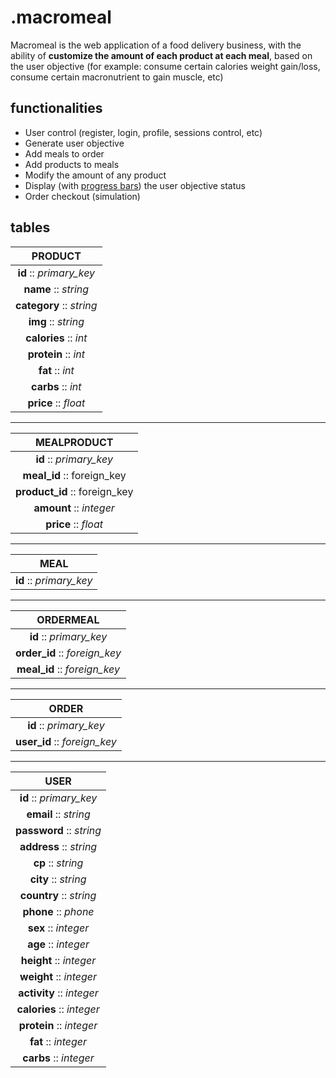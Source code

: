# .macromeal
Macromeal is the web application of a food delivery business, with the ability of **customize the amount of each product at each meal**, based on the user objective (for example: consume certain calories weight gain/loss, consume certain macronutrient to gain muscle, etc)

## functionalities
* User control (register, login, profile, sessions control, etc)
* Generate user objective
* Add meals to order
* Add products to meals
* Modify the amount of any product
* Display (with [progress bars](http://www.w3schools.com/bootstrap/bootstrap_progressbars.asp "Bootstrap's progressbars")) the user objective status
* Order checkout (simulation)

## tables
|PRODUCT|
|:-:|
|**id** :: *primary_key*|
|**name** :: *string*|
|**category** :: *string*|
|**img** :: *string*|
|**calories** :: *int*|
|**protein** :: *int*|
|**fat** :: *int*|
|**carbs** :: *int*|
|**price** :: *float*|

<hr>

|MEALPRODUCT|
|:-:|
|**id** :: *primary_key*|
|**meal_id** :: foreign_key|
|**product_id** :: foreign_key|
|**amount** :: *integer*|
|**price** :: *float*|

<hr>

|MEAL|
|:-:|
|**id** :: *primary_key*|

<hr>

|ORDERMEAL|
|:-:|
|**id** :: *primary_key*|
|**order_id** :: *foreign_key*|
|**meal_id** :: *foreign_key*|

<hr>

|ORDER|
|:-:|
|**id** :: *primary_key*|
|**user_id** :: *foreign_key*|

<hr>

|USER|
|:-:|
|**id** :: *primary_key*|
|**email** :: *string*|
|**password** :: *string*|
|**address** :: *string*|
|**cp** :: *string*|
|**city** :: *string*|
|**country** :: *string*|
|**phone** :: *phone*|
|**sex** :: *integer*|
|**age** :: *integer*|
|**height** :: *integer*|
|**weight** :: *integer*|
|**activity** :: *integer*|
|**calories** :: *integer*|
|**protein** :: *integer*|
|**fat** :: *integer*|
|**carbs** :: *integer*|
